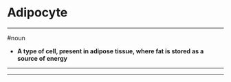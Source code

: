 # Adipocyte
---
#noun
- **A type of cell, present in adipose tissue, where fat is stored as a source of energy**
---
---
